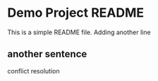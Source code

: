 # Demo Project README

This is a simple README file.
Adding another line

## another sentence
conflict resolution



